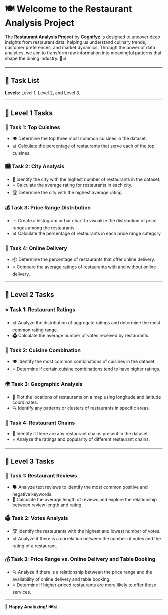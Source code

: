 # 🍽️ Welcome to the Restaurant Analysis Project

The **Restaurant Analysis Project** by **Cognifyz** is designed to uncover deep insights from restaurant data, helping us understand culinary trends, customer preferences, and market dynamics. Through the power of data analytics, we aim to transform raw information into meaningful patterns that shape the dining industry. 🍕📊

---

## 📝 Task List
**Levels:** Level 1, Level 2, and Level 3.

---

## 🔹 Level 1 Tasks

### 🍜 Task 1: Top Cuisines
- 🍽️ Determine the top three most common cuisines in the dataset.
- 📊 Calculate the percentage of restaurants that serve each of the top cuisines.

### 🏙️ Task 2: City Analysis
- 📍 Identify the city with the highest number of restaurants in the dataset.
- ⭐ Calculate the average rating for restaurants in each city.
- 🏆 Determine the city with the highest average rating.

### 💰 Task 3: Price Range Distribution
- 📉 Create a histogram or bar chart to visualize the distribution of price ranges among the restaurants.
- 📊 Calculate the percentage of restaurants in each price range category.

### 🚀 Task 4: Online Delivery
- 📦 Determine the percentage of restaurants that offer online delivery.
- ⭐ Compare the average ratings of restaurants with and without online delivery.

---

## 🔹 Level 2 Tasks

### ⭐ Task 1: Restaurant Ratings
- 📊 Analyze the distribution of aggregate ratings and determine the most common rating range.
- 🗳️ Calculate the average number of votes received by restaurants.

### 🍛 Task 2: Cuisine Combination
- 🍽️ Identify the most common combinations of cuisines in the dataset.
- ⭐ Determine if certain cuisine combinations tend to have higher ratings.

### 🌍 Task 3: Geographic Analysis
- 📍 Plot the locations of restaurants on a map using longitude and latitude coordinates.
- 🔍 Identify any patterns or clusters of restaurants in specific areas.

### 🏢 Task 4: Restaurant Chains
- 🏪 Identify if there are any restaurant chains present in the dataset.
- ⭐ Analyze the ratings and popularity of different restaurant chains.

---

## 🔹 Level 3 Tasks

### 📝 Task 1: Restaurant Reviews
- 🗣️ Analyze text reviews to identify the most common positive and negative keywords.
- 📏 Calculate the average length of reviews and explore the relationship between review length and rating.

### 🗳️ Task 2: Votes Analysis
- 🏆 Identify the restaurants with the highest and lowest number of votes.
- 📊 Analyze if there is a correlation between the number of votes and the rating of a restaurant.

### 💰 Task 3: Price Range vs. Online Delivery and Table Booking
- 🔍 Analyze if there is a relationship between the price range and the availability of online delivery and table booking.
- ⭐ Determine if higher-priced restaurants are more likely to offer these services.

---

🚀 **Happy Analyzing!** 🍽️📊

